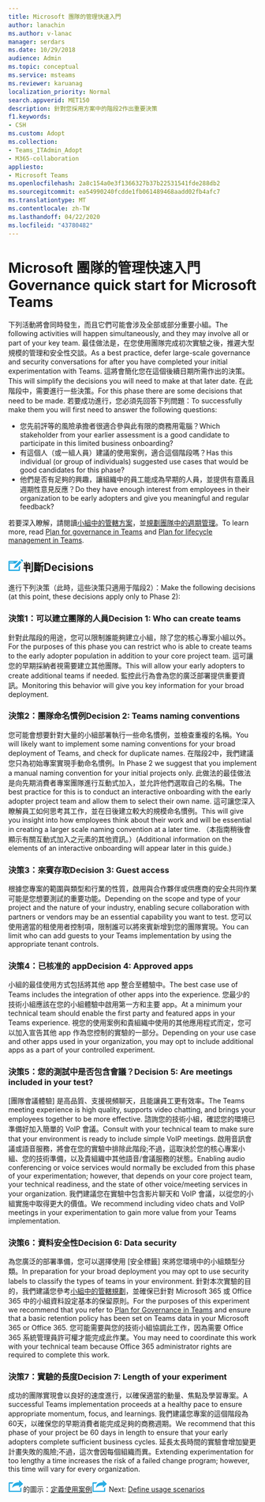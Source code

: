 ```yaml
---
title: Microsoft 團隊的管理快速入門
author: lanachin
ms.author: v-lanac
manager: serdars
ms.date: 10/29/2018
audience: Admin
ms.topic: conceptual
ms.service: msteams
ms.reviewer: karuanag
localization_priority: Normal
search.appverid: MET150
description: 針對您採用方案中的階段2作出重要決策
f1.keywords:
- CSH
ms.custom: Adopt
ms.collection:
- Teams_ITAdmin_Adopt
- M365-collaboration
appliesto:
- Microsoft Teams
ms.openlocfilehash: 2a8c154a0e3f1366327b37b22531541fde288db2
ms.sourcegitcommit: ea54990240fcdde1fb061489468aadd02fb4afc7
ms.translationtype: MT
ms.contentlocale: zh-TW
ms.lasthandoff: 04/22/2020
ms.locfileid: "43780482"
---
```

# <a name="governance-quick-start-for-microsoft-teams"></a><span data-ttu-id="f003a-103">Microsoft 團隊的管理快速入門</span><span class="sxs-lookup"><span data-stu-id="f003a-103">Governance quick start for Microsoft Teams</span></span>

<span data-ttu-id="f003a-104">下列活動將會同時發生，而且它們可能會涉及全部或部分重要小組。</span><span class="sxs-lookup"><span data-stu-id="f003a-104">The following activities will happen simultaneously, and they may involve all or part of your key team.</span></span> <span data-ttu-id="f003a-105">最佳做法是，在您使用團隊完成初次實驗之後，推遲大型規模的管理和安全性交談。</span><span class="sxs-lookup"><span data-stu-id="f003a-105">As a best practice, defer large-scale governance and security conversations for after you have completed your initial experimentation with Teams.</span></span> <span data-ttu-id="f003a-106">這將會簡化您在這個後續日期所需作出的決策。</span><span class="sxs-lookup"><span data-stu-id="f003a-106">This will simplify the decisions you will need to make at that later date.</span></span> <span data-ttu-id="f003a-107">在此階段中，需要進行一些決策。</span><span class="sxs-lookup"><span data-stu-id="f003a-107">For this phase there are some decisions that need to be made.</span></span> <span data-ttu-id="f003a-108">若要成功進行，您必須先回答下列問題：</span><span class="sxs-lookup"><span data-stu-id="f003a-108">To successfully make them you will first need to answer the following questions:</span></span>

- <span data-ttu-id="f003a-109">您先前評等的風險承擔者很適合參與此有限的商務用電腦？</span><span class="sxs-lookup"><span data-stu-id="f003a-109">Which stakeholder from your earlier assessment is a good candidate to participate in this limited business onboarding?</span></span>
- <span data-ttu-id="f003a-110">有這個人（或一組人員）建議的使用案例，適合這個階段嗎？</span><span class="sxs-lookup"><span data-stu-id="f003a-110">Has this individual (or group of individuals) suggested use cases that would be good candidates for this phase?</span></span>  
- <span data-ttu-id="f003a-111">他們是否有足夠的興趣，讓組織中的員工能成為早期的人員，並提供有意義且週期性意見反應？</span><span class="sxs-lookup"><span data-stu-id="f003a-111">Do they have enough interest from employees in their organization to be early adopters and give you meaningful and regular feedback?</span></span> 

<span data-ttu-id="f003a-112">若要深入瞭解，請閱讀[小組中的管轄方案](plan-teams-governance.md)，並[規劃團隊中的週期管理](plan-teams-lifecycle.md)。</span><span class="sxs-lookup"><span data-stu-id="f003a-112">To learn more, read [Plan for governance in Teams](plan-teams-governance.md) and [Plan for lifecycle management in Teams](plan-teams-lifecycle.md).</span></span>

## <a name="an-icon-representing-a-decision-pointdecisions"></a>![代表決策點的圖示](media/teams-adoption-decision-icon.png)<span data-ttu-id="f003a-114">判斷</span><span class="sxs-lookup"><span data-stu-id="f003a-114">Decisions</span></span>

<span data-ttu-id="f003a-115">進行下列決策（此時，這些決策只適用于階段2）：</span><span class="sxs-lookup"><span data-stu-id="f003a-115">Make the following decisions (at this point, these decisions apply only to Phase 2):</span></span>

### <a name="decision-1-who-can-create-teams"></a><span data-ttu-id="f003a-116">決策1：可以建立團隊的人員</span><span class="sxs-lookup"><span data-stu-id="f003a-116">Decision 1: Who can create teams</span></span> 

<span data-ttu-id="f003a-117">針對此階段的用途，您可以限制誰能夠建立小組，除了您的核心專案小組以外。</span><span class="sxs-lookup"><span data-stu-id="f003a-117">For the purposes of this phase you can restrict who is able to create teams to the early adopter population in addition to your core project team.</span></span> <span data-ttu-id="f003a-118">這可讓您的早期採納者視需要建立其他團隊。</span><span class="sxs-lookup"><span data-stu-id="f003a-118">This will allow your early adopters to create additional teams if needed.</span></span> <span data-ttu-id="f003a-119">監控此行為會為您的廣泛部署提供重要資訊。</span><span class="sxs-lookup"><span data-stu-id="f003a-119">Monitoring this behavior will give you key information for your broad deployment.</span></span>

### <a name="decision-2-teams-naming-conventions"></a><span data-ttu-id="f003a-120">決策2：團隊命名慣例</span><span class="sxs-lookup"><span data-stu-id="f003a-120">Decision 2: Teams naming conventions</span></span> 

<span data-ttu-id="f003a-121">您可能會想要針對大量的小組部署執行一些命名慣例，並檢查重複的名稱。</span><span class="sxs-lookup"><span data-stu-id="f003a-121">You will likely want to implement some naming conventions for your broad deployment of Teams, and check for duplicate names.</span></span> <span data-ttu-id="f003a-122">在階段2中，我們建議您只為初始專案實現手動命名慣例。</span><span class="sxs-lookup"><span data-stu-id="f003a-122">In Phase 2 we suggest that you implement a manual naming convention for your initial projects only.</span></span> <span data-ttu-id="f003a-123">此做法的最佳做法是向先期消費者專案團隊進行互動式加入，並允許他們選取自己的名稱。</span><span class="sxs-lookup"><span data-stu-id="f003a-123">The best practice for this is to conduct an interactive onboarding with the early adopter project team and allow them to select their own name.</span></span> <span data-ttu-id="f003a-124">這可讓您深入瞭解員工如何思考其工作，並在日後建立較大的規模命名慣例。</span><span class="sxs-lookup"><span data-stu-id="f003a-124">This will give you insight into how employees think about their work and will be essential in creating a larger scale naming convention at a later time.</span></span> <span data-ttu-id="f003a-125">（本指南稍後會顯示有關互動式加入之元素的其他資訊。）</span><span class="sxs-lookup"><span data-stu-id="f003a-125">(Additional information on the elements of an interactive onboarding will appear later in this guide.)</span></span>

### <a name="decision-3-guest-access"></a><span data-ttu-id="f003a-126">決策3：來賓存取</span><span class="sxs-lookup"><span data-stu-id="f003a-126">Decision 3: Guest access</span></span>

<span data-ttu-id="f003a-127">根據您專案的範圍與類型和行業的性質，啟用與合作夥伴或供應商的安全共同作業可能是您想要測試的重要功能。</span><span class="sxs-lookup"><span data-stu-id="f003a-127">Depending on the scope and type of your project and the nature of your industry, enabling secure collaboration with partners or vendors may be an essential capability you want to test.</span></span> <span data-ttu-id="f003a-128">您可以使用適當的租使用者控制項，限制誰可以將來賓新增到您的團隊實現。</span><span class="sxs-lookup"><span data-stu-id="f003a-128">You can limit who can add guests to your Teams implementation by using the appropriate tenant controls.</span></span> 

### <a name="decision-4-approved-apps"></a><span data-ttu-id="f003a-129">決策4：已核准的 app</span><span class="sxs-lookup"><span data-stu-id="f003a-129">Decision 4: Approved apps</span></span>

<span data-ttu-id="f003a-130">小組的最佳使用方式包括將其他 app 整合至體驗中。</span><span class="sxs-lookup"><span data-stu-id="f003a-130">The best case use of Teams includes the integration of other apps into the experience.</span></span> <span data-ttu-id="f003a-131">您最少的技術小組應該在您的小組體驗中啟用第一方和主要 app。</span><span class="sxs-lookup"><span data-stu-id="f003a-131">At a minimum your technical team should enable the first party and featured apps in your Teams experience.</span></span> <span data-ttu-id="f003a-132">視您的使用案例和貴組織中使用的其他應用程式而定，您可以加入宣告其他 app 作為您控制的實驗的一部分。</span><span class="sxs-lookup"><span data-stu-id="f003a-132">Depending on your use case and other apps used in your organization, you may opt to include additional apps as a part of your controlled experiment.</span></span> 

### <a name="decision-5-are-meetings-included-in-your-test"></a><span data-ttu-id="f003a-133">決策5：您的測試中是否包含會議？</span><span class="sxs-lookup"><span data-stu-id="f003a-133">Decision 5: Are meetings included in your test?</span></span> 

<span data-ttu-id="f003a-134">[團隊會議體驗] 是高品質、支援視頻聊天，且能讓員工更有效率。</span><span class="sxs-lookup"><span data-stu-id="f003a-134">The Teams meeting experience is high quality, supports video chatting, and brings your employees together to be more effective.</span></span> <span data-ttu-id="f003a-135">諮詢您的技術小組，確認您的環境已準備好加入簡單的 VoIP 會議。</span><span class="sxs-lookup"><span data-stu-id="f003a-135">Consult with your technical team to make sure that your environment is ready to include simple VoIP meetings.</span></span> <span data-ttu-id="f003a-136">啟用音訊會議或語音服務，將會在您的實驗中排除此階段;不過，這取決於您的核心專案小組、您的技術準備，以及貴組織中其他語音/會議服務的狀態。</span><span class="sxs-lookup"><span data-stu-id="f003a-136">Enabling audio conferencing or voice services would normally be excluded from this phase of your experimentation; however, that depends on your core project team, your technical readiness, and the state of other voice/meeting services in your organization.</span></span> <span data-ttu-id="f003a-137">我們建議您在實驗中包含影片聊天和 VoIP 會議，以從您的小組實施中取得更大的價值。</span><span class="sxs-lookup"><span data-stu-id="f003a-137">We recommend including video chats and VoIP meetings in your experimentation to gain more value from your Teams implementation.</span></span> 

### <a name="decision-6--data-security"></a><span data-ttu-id="f003a-138">決策6：資料安全性</span><span class="sxs-lookup"><span data-stu-id="f003a-138">Decision 6:  Data security</span></span>

<span data-ttu-id="f003a-139">為您廣泛的部署準備，您可以選擇使用 [安全標籤] 來將您環境中的小組類型分類。</span><span class="sxs-lookup"><span data-stu-id="f003a-139">In preparation for your broad deployment you may opt to use security labels to classify the types of teams in your environment.</span></span> <span data-ttu-id="f003a-140">針對本次實驗的目的，我們建議您參考[小組中的管轄規劃](plan-teams-governance.md)，並確保已針對 Microsoft 365 或 Office 365 中的小組資料設定基本的保留原則。</span><span class="sxs-lookup"><span data-stu-id="f003a-140">For the purposes of this experiment we recommend that you refer to [Plan for Governance in Teams](plan-teams-governance.md) and ensure that a basic retention policy has been set on Teams data in your Microsoft 365 or Office 365.</span></span> <span data-ttu-id="f003a-141">您可能需要與您的技術小組協調此工作，因為需要 Office 365 系統管理員許可權才能完成此作業。</span><span class="sxs-lookup"><span data-stu-id="f003a-141">You may need to coordinate this work with your technical team because Office 365 administrator rights are required to complete this work.</span></span>

### <a name="decision-7-length-of-your-experiment"></a><span data-ttu-id="f003a-142">決策7：實驗的長度</span><span class="sxs-lookup"><span data-stu-id="f003a-142">Decision 7: Length of your experiment</span></span>

<span data-ttu-id="f003a-143">成功的團隊實現會以良好的速度進行，以確保適當的動量、焦點及學習專案。</span><span class="sxs-lookup"><span data-stu-id="f003a-143">A successful Teams implementation proceeds at a healthy pace to ensure appropriate momentum, focus, and learnings.</span></span> <span data-ttu-id="f003a-144">我們建議您專案的這個階段為60天，以確保您的早期消費者能完成足夠的商務週期。</span><span class="sxs-lookup"><span data-stu-id="f003a-144">We recommend that this phase of your project be 60 days in length to ensure that your early adopters complete sufficient business cycles.</span></span> <span data-ttu-id="f003a-145">延長太長時間的實驗會增加變更計畫失敗的風險;不過，這次會因每個組織而異。</span><span class="sxs-lookup"><span data-stu-id="f003a-145">Extending experimentation for too lengthy a time increases the risk of a failed change program; however, this time will vary for every organization.</span></span>  

<span data-ttu-id="f003a-146">![代表下一個步驟](media/teams-adoption-next-icon.png)的圖示：[定義使用案例](teams-adoption-define-usage-scenarios.md)</span><span class="sxs-lookup"><span data-stu-id="f003a-146">![An icon representing the next step](media/teams-adoption-next-icon.png) Next: [Define usage scenarios](teams-adoption-define-usage-scenarios.md)</span></span>
